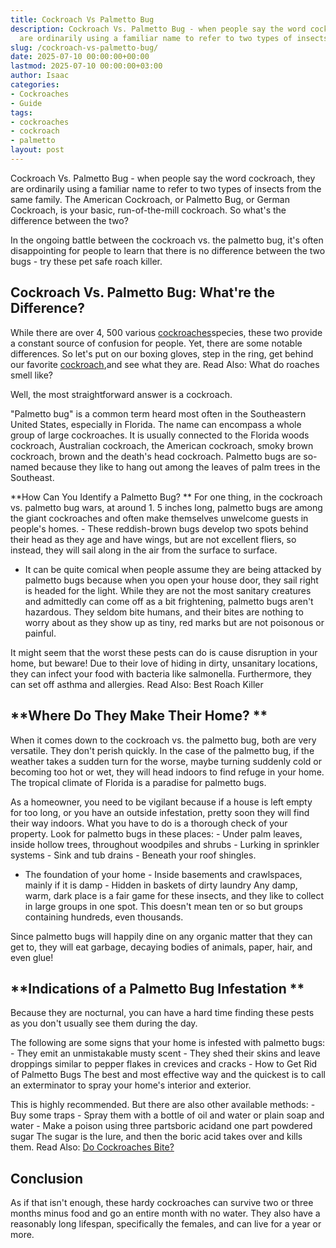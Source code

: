 ```yaml
---
title: Cockroach Vs Palmetto Bug
description: Cockroach Vs. Palmetto Bug - when people say the word cockroach, they
  are ordinarily using a familiar name to refer to two types of insects from the same...
slug: /cockroach-vs-palmetto-bug/
date: 2025-07-10 00:00:00+00:00
lastmod: 2025-07-10 00:00:00+03:00
author: Isaac
categories:
- Cockroaches
- Guide
tags:
- cockroaches
- cockroach
- palmetto
layout: post
---
```

Cockroach Vs. Palmetto Bug - when people say the word cockroach, they are ordinarily using a familiar name to refer to two types of insects from the same family. The American Cockroach, or Palmetto Bug, or German Cockroach, is your basic, run-of-the-mill cockroach. So what's the difference between the two?

In the ongoing battle between the cockroach vs. the palmetto bug, it's often disappointing for people to learn that there is no difference between the two bugs - try these pet safe roach killer.

##  Cockroach Vs. Palmetto Bug: What're the Difference?

While there are over 4, 500 various [cockroaches](https://pestpolicy.com/cockroach-eggs/)species, these two provide a constant source of confusion for people. Yet, there are some notable differences. So let's put on our boxing gloves, step in the ring, get behind our favorite [cockroach](https://pestpolicy.com/how-to-kill-cockroach-eggs/),and see what they are. Read Also: What do roaches smell like?

Well, the most straightforward answer is a cockroach.

"Palmetto bug" is a common term heard most often in the Southeastern United States, especially in Florida. The name can encompass a whole group of large cockroaches. It is usually connected to the Florida woods cockroach, Australian cockroach, the American cockroach, smoky brown cockroach, brown and the death's head cockroach. Palmetto bugs are so-named because they like to hang out among the leaves of palm trees in the Southeast.

**How Can You Identify a Palmetto Bug? ** For one thing, in the cockroach vs. palmetto bug wars, at around 1. 5 inches long, palmetto bugs are among the giant cockroaches and often make themselves unwelcome guests in people's homes. - These reddish-brown bugs develop two spots behind their head as they age and have wings, but are not excellent fliers, so instead, they will sail along in the air from the surface to surface.

- It can be quite comical when people assume they are being attacked by palmetto bugs because when you open your house door, they sail right is headed for the light. While they are not the most sanitary creatures and admittedly can come off as a bit frightening, palmetto bugs aren't hazardous. They seldom bite humans, and their bites are nothing to worry about as they show up as tiny, red marks but are not poisonous or painful.

It might seem that the worst these pests can do is cause disruption in your home, but beware! Due to their love of hiding in dirty, unsanitary locations, they can infect your food with bacteria like salmonella. Furthermore, they can set off asthma and allergies. Read Also: Best Roach Killer

##  **Where Do They Make Their Home? **

When it comes down to the cockroach vs. the palmetto bug, both are very versatile. They don't perish quickly. In the case of the palmetto bug, if the weather takes a sudden turn for the worse, maybe turning suddenly cold or becoming too hot or wet, they will head indoors to find refuge in your home. The tropical climate of Florida is a paradise for palmetto bugs.

As a homeowner, you need to be vigilant because if a house is left empty for too long, or you have an outside infestation, pretty soon they will find their way indoors. What you have to do is a thorough check of your property. Look for palmetto bugs in these places: - Under palm leaves, inside hollow trees, throughout woodpiles and shrubs - Lurking in sprinkler systems - Sink and tub drains - Beneath your roof shingles.

- The foundation of your home - Inside basements and crawlspaces, mainly if it is damp - Hidden in baskets of dirty laundry Any damp, warm, dark place is a fair game for these insects, and they like to collect in large groups in one spot. This doesn't mean ten or so but groups containing hundreds, even thousands.

Since palmetto bugs will happily dine on any organic matter that they can get to, they will eat garbage, decaying bodies of animals, paper, hair, and even glue!

##  **Indications of a Palmetto Bug Infestation **

Because they are nocturnal, you can have a hard time finding these pests as you don't usually see them during the day.

The following are some signs that your home is infested with palmetto bugs: - They emit an unmistakable musty scent - They shed their skins and leave droppings similar to pepper flakes in crevices and cracks - How to Get Rid of Palmetto Bugs The best and most effective way and the quickest is to call an exterminator to spray your home's interior and exterior.

This is highly recommended. But there are also other available methods: - Buy some traps - Spray them with a bottle of oil and water or plain soap and water - Make a poison using three partsboric acidand one part powdered sugar The sugar is the lure, and then the boric acid takes over and kills them. Read Also: [Do Cockroaches Bite? ](https://pestpolicy.com/do-cockroaches-bite/)

##  Conclusion

As if that isn't enough, these hardy cockroaches can survive two or three months minus food and go an entire month with no water. They also have a reasonably long lifespan, specifically the females, and can live for a year or more.
